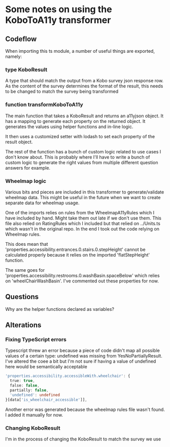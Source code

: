 # Some notes on using the KoboToA11y transformer

## Codeflow
When importing this ts module, a number of useful things are exported, namely:

### type KoboResult
A type that should match the output from a Kobo survey json response row.
As the content of the survey determines the format of the result, this needs to be changed to match the survey being transformed

### function transformKoboToA11y
The main function that takes a KoboResult and returns an a11yjson object. It has a mapping to generate each property on the returned object. It generates the values using helper functions and in-line logic.

It then uses a customized setter with lodash to set each property of the result object.

The rest of the function has a bunch of custom logic related to use cases I don't know about. This is probably where I'll have to write a bunch of custom logic to generate the right values from multiple different question answers for example.

### Wheelmap logic
Various bits and pieces are included in this transformer to generate/validate wheelmap data. This might be useful in the future when we want to create separate data for wheelmap usage.

One of the imports relies on rules from the WheelmapA11yRules which I have included by hand. Might take them out late if we don't use them. This file also relied on RatingRules which I included but that relied on ../Units.ts which wasn't in the original repo. In the end I took out the code relying on Wheelmap rules.

This does mean that 'properties.accessibility.entrances.0.stairs.0.stepHeight' cannot be calculated properly because it relies on the imported 'flatStepHeight' function.

The same goes for 'properties.accessibility.restrooms.0.washBasin.spaceBelow' which relies on 'wheelChairWashBasin'. I've commented out these properties for now.

## Questions
Why are the helper functions declared as variables?

## Alterations

### Fixing TypeScript errors
Typescript threw an error because a piece of code didn't map all possible values of a certain type: undefined was missing from YesNoPartiallyResult. I've altered the coee a bit but I'm not sure if having a value of undefined here would be semantically acceptable

```ts
'properties.accessibility.accessibleWith.wheelchair': {
  true: true,
  false: false,
  partially: false,
  'undefined': undefined
}[data['is_wheelchair_accessible']],
```

Another error was generated because the wheelmap rules file wasn't found. I added it manually for now.

### Changing KoboResult
I'm in the process of changing the KoboResult to match the survey we use